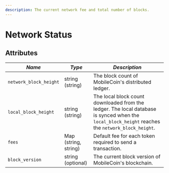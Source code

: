 ```yaml
---
description: The current network fee and total number of blocks.
---
```


# Network Status

## Attributes

| _Name_                 | _Type_               | _Description_                                                                                                                                    |
| ---------------------- | -------------------- | ------------------------------------------------------------------------------------------------------------------------------------------------ |
| `network_block_height` | string (string)      | The block count of MobileCoin's distributed ledger.                                                                                              |
| `local_block_height`   | string (string)      | The local block count downloaded from the ledger. The local database is synced when the `local_block_height` reaches the `network_block_height`. |
| `fees`                 | Map (string, string) | Default fee for each token required to send a transaction.                                                                                       |
| `block_version`        | string (optional)    | The current block version of MobileCoin's blockchain.                                                                                            |
